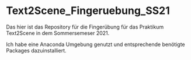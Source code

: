# Text2Scene_Fingeruebung_SS21
Das hier ist das Repository für die Fingerübung für das Praktikum Text2Scene in dem Sommersemeser 2021.


Ich habe eine Anaconda Umgebung genutzt und entsprechende benötigte Packages dazuinstalliert.
